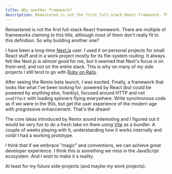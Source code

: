 ```yaml
---
title: Why another framework?
description: Remastered is not the first full-stack React framework. There are multiple of frameworks claiming to this title. So why building another one?
---
```


Remastered is not the first full-stack React framework. There are multiple of frameworks claiming to this title, although most of them don't really fit to this definition. So why building another one?

I have been a long-time [Next.js] user. I used it on personal projects for small React stuff and in a work project mostly for its file-system routing. It always felt like Next.js is _almost_ good for me, but it seemed that Next's focus is on front-end, and not on the entire stack. This is why on many of my side projects I still tend to go with [Ruby on Rails].

After seeing the Remix beta launch, I was excited. Finally, a framework that looks like what I've been looking for: powered by React (but could be powered by anything else, frankly), focused around HTTP and not `useEffect` with loading spinners flying everywhere. Write synchronous code as if we were in the 90s, but get the user experience of the modern age with progressive enhancement. That's the dream!

The core ideas introduced by Remix sound interesting and I figured out it would be very fun to do a fresh take on them using [Vite] as a bundler. A couple of weeks playing with it, understanding how it works internally and voilà! I had a working prototype.

I think that if we embrace "magic" and conventions, we can achieve great developer experience. I think this is something we miss in the JavaScript ecosystem. And I wish to make it a reality.

At least for my future side-projects (and maybe my work projects).

[next.js]: https://nextjs.org
[vite]: https://vitejs.dev
[ruby on rails]: https://rubyonrails.org
